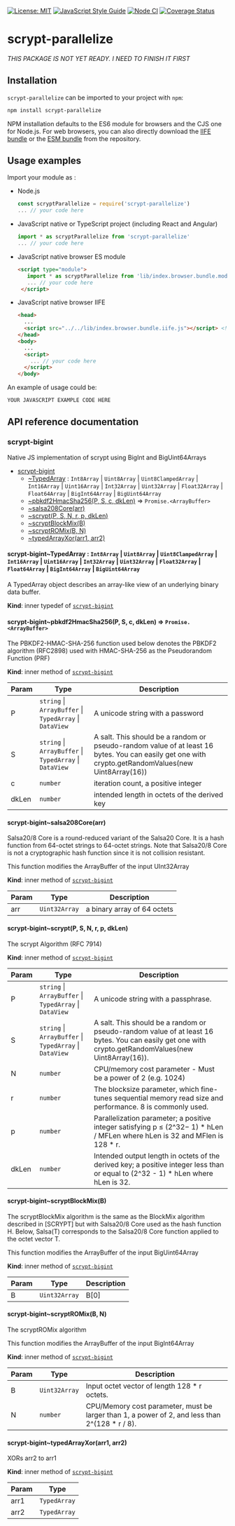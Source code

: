 [![License: MIT](https://img.shields.io/badge/License-MIT-yellow.svg)](https://opensource.org/licenses/MIT)
[![JavaScript Style Guide](https://img.shields.io/badge/code_style-standard-brightgreen.svg)](https://standardjs.com)
[![Node CI](https://github.com/juanelas/scrypt-bigint/workflows/Node%20CI/badge.svg)](https://github.com/juanelas/scrypt-bigint/actions?query=workflow%3A%22Node+CI%22)
[![Coverage Status](https://coveralls.io/repos/github/juanelas/scrypt-bigint/badge.svg?branch=master)](https://coveralls.io/github/juanelas/scrypt-bigint?branch=master)

# scrypt-parallelize

*THIS PACKAGE IS NOT YET READY. I NEED TO FINISH IT FIRST*

## Installation

`scrypt-parallelize` can be imported to your project with `npm`:

```bash
npm install scrypt-parallelize
```

NPM installation defaults to the ES6 module for browsers and the CJS one for Node.js. For web browsers, you can also directly download the [IIFE bundle](https://raw.githubusercontent.com/juanelas/scrypt-bigint/master/lib/index.browser.bundle.iife.js) or the [ESM bundle](https://raw.githubusercontent.com/juanelas/scrypt-bigint/master/lib/index.browser.bundle.mod.js) from the repository.

## Usage examples

Import your module as :

 - Node.js
   ```javascript
   const scryptParallelize = require('scrypt-parallelize')
   ... // your code here
   ```
 - JavaScript native or TypeScript project (including React and Angular)
   ```javascript
   import * as scryptParallelize from 'scrypt-parallelize'
   ... // your code here
   ```
 - JavaScript native browser ES module
   ```html
   <script type="module">
      import * as scryptParallelize from 'lib/index.browser.bundle.mod.js'  // Use you actual path to the broser mod bundle
      ... // your code here
    </script>
   ```
 - JavaScript native browser IIFE
   ```html
   <head>
     ...
     <script src="../../lib/index.browser.bundle.iife.js"></script> <!-- Use you actual path to the browser bundle -->
   </head>
   <body>
     ...
     <script>
       ... // your code here
     </script>
   </body>
   ```

An example of usage could be:

```javascript
YOUR JAVASCRIPT EXAMPLE CODE HERE
```

## API reference documentation

<a name="module_scrypt-bigint"></a>

### scrypt-bigint
Native JS implementation of scrypt using BigInt and BigUint64Arrays


* [scrypt-bigint](#module_scrypt-bigint)
    * [~TypedArray](#module_scrypt-bigint..TypedArray) : <code>Int8Array</code> \| <code>Uint8Array</code> \| <code>Uint8ClampedArray</code> \| <code>Int16Array</code> \| <code>Uint16Array</code> \| <code>Int32Array</code> \| <code>Uint32Array</code> \| <code>Float32Array</code> \| <code>Float64Array</code> \| <code>BigInt64Array</code> \| <code>BigUint64Array</code>
    * [~pbkdf2HmacSha256(P, S, c, dkLen)](#module_scrypt-bigint..pbkdf2HmacSha256) ⇒ <code>Promise.&lt;ArrayBuffer&gt;</code>
    * [~salsa208Core(arr)](#module_scrypt-bigint..salsa208Core)
    * [~scrypt(P, S, N, r, p, dkLen)](#module_scrypt-bigint..scrypt)
    * [~scryptBlockMix(B)](#module_scrypt-bigint..scryptBlockMix)
    * [~scryptROMix(B, N)](#module_scrypt-bigint..scryptROMix)
    * [~typedArrayXor(arr1, arr2)](#module_scrypt-bigint..typedArrayXor)

<a name="module_scrypt-bigint..TypedArray"></a>

#### scrypt-bigint~TypedArray : <code>Int8Array</code> \| <code>Uint8Array</code> \| <code>Uint8ClampedArray</code> \| <code>Int16Array</code> \| <code>Uint16Array</code> \| <code>Int32Array</code> \| <code>Uint32Array</code> \| <code>Float32Array</code> \| <code>Float64Array</code> \| <code>BigInt64Array</code> \| <code>BigUint64Array</code>
A TypedArray object describes an array-like view of an underlying binary data buffer.

**Kind**: inner typedef of [<code>scrypt-bigint</code>](#module_scrypt-bigint)  
<a name="module_scrypt-bigint..pbkdf2HmacSha256"></a>

#### scrypt-bigint~pbkdf2HmacSha256(P, S, c, dkLen) ⇒ <code>Promise.&lt;ArrayBuffer&gt;</code>
The PBKDF2-HMAC-SHA-256 function used below denotes the PBKDF2 algorithm
(RFC2898) used with HMAC-SHA-256 as the Pseudorandom Function (PRF)

**Kind**: inner method of [<code>scrypt-bigint</code>](#module_scrypt-bigint)  

| Param | Type | Description |
| --- | --- | --- |
| P | <code>string</code> \| <code>ArrayBuffer</code> \| <code>TypedArray</code> \| <code>DataView</code> | A unicode string with a password |
| S | <code>string</code> \| <code>ArrayBuffer</code> \| <code>TypedArray</code> \| <code>DataView</code> | A salt. This should be a random or pseudo-random value of at least 16 bytes. You can easily get one with crypto.getRandomValues(new Uint8Array(16)) |
| c | <code>number</code> | iteration count, a positive integer |
| dkLen | <code>number</code> | intended length in octets of the derived key |

<a name="module_scrypt-bigint..salsa208Core"></a>

#### scrypt-bigint~salsa208Core(arr)
Salsa20/8 Core is a round-reduced variant of the Salsa20 Core.  It is a
hash function from 64-octet strings to 64-octet strings.  Note that
Salsa20/8 Core is not a cryptographic hash function since it is not
collision resistant.

This function modifies the ArrayBuffer of the input UInt32Array

**Kind**: inner method of [<code>scrypt-bigint</code>](#module_scrypt-bigint)  

| Param | Type | Description |
| --- | --- | --- |
| arr | <code>Uint32Array</code> | a binary array of 64 octets |

<a name="module_scrypt-bigint..scrypt"></a>

#### scrypt-bigint~scrypt(P, S, N, r, p, dkLen)
The scrypt Algorithm (RFC 7914)

**Kind**: inner method of [<code>scrypt-bigint</code>](#module_scrypt-bigint)  

| Param | Type | Description |
| --- | --- | --- |
| P | <code>string</code> \| <code>ArrayBuffer</code> \| <code>TypedArray</code> \| <code>DataView</code> | A unicode string with a passphrase. |
| S | <code>string</code> \| <code>ArrayBuffer</code> \| <code>TypedArray</code> \| <code>DataView</code> | A salt. This should be a random or pseudo-random value of at least 16 bytes. You can easily get one with crypto.getRandomValues(new Uint8Array(16)). |
| N | <code>number</code> | CPU/memory cost parameter - Must be a power of 2 (e.g. 1024) |
| r | <code>number</code> | The blocksize parameter, which fine-tunes sequential memory read size and performance. 8 is commonly used. |
| p | <code>number</code> | Parallelization parameter; a positive integer satisfying p ≤ (2^32− 1) * hLen / MFLen where hLen is 32 and MFlen is 128 * r. |
| dkLen | <code>number</code> | Intended output length in octets of the derived key; a positive integer less than or equal to (2^32 - 1) * hLen where hLen is 32. |

<a name="module_scrypt-bigint..scryptBlockMix"></a>

#### scrypt-bigint~scryptBlockMix(B)
The scryptBlockMix algorithm is the same as the BlockMix algorithm
described in [SCRYPT] but with Salsa20/8 Core used as the hash function H.
Below, Salsa(T) corresponds to the Salsa20/8 Core function applied to the
octet vector T.

This function modifies the ArrayBuffer of the input BigUint64Array

**Kind**: inner method of [<code>scrypt-bigint</code>](#module_scrypt-bigint)  

| Param | Type | Description |
| --- | --- | --- |
| B | <code>Uint32Array</code> | B[0] || B[1] || ... || B[2 * r - 1]                          Input octet string (of size 128 * r octets),                          treated as 2 * r 64-octet blocks,                          where each element in B is a 64-octet block. |

<a name="module_scrypt-bigint..scryptROMix"></a>

#### scrypt-bigint~scryptROMix(B, N)
The scryptROMix algorithm

This function modifies the ArrayBuffer of the input BigInt64Array

**Kind**: inner method of [<code>scrypt-bigint</code>](#module_scrypt-bigint)  

| Param | Type | Description |
| --- | --- | --- |
| B | <code>Uint32Array</code> | Input octet vector of length 128 * r octets. |
| N | <code>number</code> | CPU/Memory cost parameter, must be larger than 1,                             a power of 2, and less than 2^(128 * r / 8). |

<a name="module_scrypt-bigint..typedArrayXor"></a>

#### scrypt-bigint~typedArrayXor(arr1, arr2)
XORs arr2 to arr1

**Kind**: inner method of [<code>scrypt-bigint</code>](#module_scrypt-bigint)  

| Param | Type |
| --- | --- |
| arr1 | <code>TypedArray</code> | 
| arr2 | <code>TypedArray</code> | 

